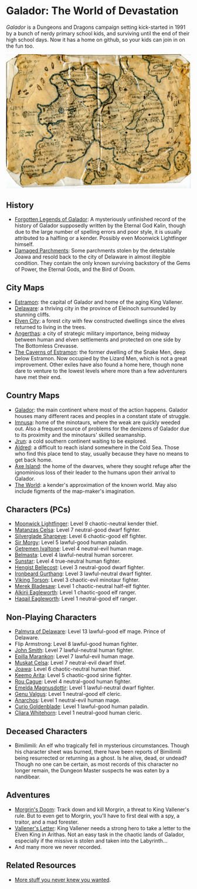 # Galador: The World of Devastation

*Galador* is a Dungeons and Dragons campaign setting kick-started in 1991 by a bunch of nerdy primary school kids, and surviving until the end of their high school days. Now it has a home on github, so your kids can join in on the fun too.

![Galador Map](maps/countries/galador.1991.jpg?raw=true)

## History

  * [Forgotten Legends of Galador](history/legends-of-galador.pdf?raw=true): A mysteriously unfinished record of the history of Galador supposedly written by the Eternal God Kalin, though due to the large number of spelling errors and poor style, it is usually attributed to a halfling or a kender. Possibly even Moonwick Lightfinger himself.
  * [Damaged Parchments](history/damaged-parchments.pdf?raw=true): Some parchments stolen by the detestable Joawa and resold back to the city of Delaware in almost illegible condition. They contain the only known surviving backstory of the Gems of Power, the Eternal Gods, and the Bird of Doom.

## City Maps

  * [Estramon](maps/cities/estramon.jpg?raw=true): the capital of Galador and home of the aging King Vallener.
  * [Delaware](maps/cities/delaware.jpg?raw=true): a thriving city in the province of Eleinoch surrounded by stunning cliffs.
  * [Elven City](maps/cities/elven-city.jpg?raw=true): a forest city with few constructed dwellings since the elves returned to living in the trees.
  * [Angerthas](maps/cities/angerthas.jpg?raw=true): a city of strategic military importance, being midway between human and elven settlements and protected on one side by The Bottomless Crevasse.
  * [The Caverns of Estramon](maps/cities/estramon-caverns.pdf?raw=true): the former dwelling of the Snake Men, deep below Estramon. Now occupied by the Lizard Men, which is not a great improvement. Other exiles have also found a home here, though none dare to venture to the lowest levels where more than a few adventurers have met their end.

## Country Maps

  * [Galador](maps/countries/galador.1995.jpg?raw=true): the main continent where most of the action happens. Galador houses many different races and peoples in a constant state of struggle.
  * [Imnusa](maps/countries/imnusa.jpg?raw=true): home of the minotaurs, where the weak are quickly weeded out. Also a frequent source of problems for the denizens of Galador due to its proximity and the minotaurs' skilled seamanship.
  * [Jrun](maps/countries/jrun.jpg?raw=true): a cold southern continent waiting to be explored.
  * [Aldred](maps/countries/aldred.jpg?raw=true): a difficult to reach island somewhere in the Cold Sea. Those who find this place tend to stay, usually because they have no means to get back home.
  * [Axe Island](maps/countries/axe-island.jpg?raw=true): the home of the dwarves, where they sought refuge after the ignominious loss of their leader to the humans upon their arrival to Galador.
  * [The World](maps/countries/world.jpg?raw=true): a kender's approximation of the known world. May also include figments of the map-maker's imagination.

## Characters (PCs)

  * [Moonwick Lightfinger](characters/moonwick-lightfinger.pdf?raw=true): Level 9 chaotic-neutral kender thief.
  * [Matanzas Celsa](characters/matanzas-celsa.pdf?raw=true): Level 7 neutral-good dwarf fighter.
  * [Silverglade Sharpeye](characters/silverglade-sharpeye.pdf?raw=true): Level 6 chaotic-good elf fighter.
  * [Sir Morgy](characters/sir-morgy.pdf?raw=true): Level 5 lawful-good human paladin.
  * [Getremen Ivaltone](characters/getremen-ivaltone.pdf?raw=true): Level 4 neutral-evil human mage.
  * [Belmasta](characters/belmasta.pdf?raw=true): Level 4 lawful-neutral human sorcerer.
  * [Sunstar](characters/sunstar.pdf?raw=true): Level 4 true-neutral human fighter.
  * [Hengist Bellecost](characters/hengist-bellecost.pdf?raw=true): Level 3 neutral-good dwarf fighter.
  * [Ironbeard Gurthang](characters/ironbeard-gurthang.pdf?raw=true): Level 3 lawful-neutral dwarf fighter.
  * [Viking Torson](characters/viking-torson.pdf?raw=true): Level 3 chaotic-evil minotaur fighter.
  * [Merek Bladesaw](characters/merek-bladesaw.pdf?raw=true): Level 1 chaotic-neutral half-elf fighter.
  * [Alkirii Eagleworth](characters/alkirii-eagleworth.pdf?raw=true): Level 1 chaotic-good elf ranger.
  * [Haqail Eagleworth](characters/haqail-eagleworth.pdf?raw=true): Level 1 neutral-good elf ranger.

## Non-Playing Characters

  * [Palmyra of Delaware](characters/palmyra-of-delaware.pdf?raw=true): Level 13 lawful-good elf mage. Prince of Delaware.
  * Flip Armstrong: Level 8 lawful-good human fighter.
  * [John Smith](characters/john-smith.pdf?raw=true): Level 7 lawful-neutral human fighter.
  * [Epilla Marankon](characters/epilla-marankon.pdf?raw=true): Level 7 lawful-evil human mage.
  * [Muskat Celsa](characters/muskat-celsa.pdf?raw=true): Level 7 neutral-evil dwarf thief.
  * [Joawa](characters/joawa.pdf?raw=true): Level 6 chaotic-neutral human thief.
  * [Keemo Arita](characters/keemo-arita.pdf?raw=true): Level 5 chaotic-good sirine fighter.
  * [Rou Cague](characters/rou-cague.pdf?raw=true): Level 4 neutral-good human fighter.
  * [Emelda Magnusdottir](characters/emelda-magnusdottir.pdf?raw=true): Level 1 lawful-neutral dwarf fighter.
  * [Genu Valgus](characters/genu-valgus.pdf?raw=true): Level 1 neutral-good elf cleric.
  * [Anarchos](characters/anarchos.pdf?raw=true): Level 1 neutral-evil human mage.
  * [Curio Goldenblade](characters/curio-goldenblade.pdf?raw=true): Level 1 lawful-good human paladin.
  * [Cliara Whitehorn](characters/cliara-whitehorn.pdf?raw=true): Level 1 neutral-good human cleric.

## Deceased Characters

  * Bimilimili: An elf who tragically fell in mysterious circumstances. Though his character sheet was burned, there have been reports of Bimilimili being resurrected or returning as a ghost. Is he alive, dead, or undead? Though no one can be certain, as most records of this character no longer remain, the Dungeon Master suspects he was eaten by a nandibear.

## Adventures

  * [Morgrin's Doom](adventures/morgrins-doom.pdf?raw=true): Track down and kill Morgrin, a threat to King Vallener's rule. But to even get to Morgrin, you'll have to first deal with a spy, a traitor, and a mad forester.
  * [Vallener's Letter](adventures/valleners-letter.pdf?raw=true): King Vallener needs a strong hero to take a letter to the Elven King in Arithas. Not an easy task in the chaotic lands of Galador, especially if the missive is stolen and taken into the Labyrinth...
  * And many more we never recorded.

## Related Resources

  * [More stuff you never knew you wanted](https://rogerkeays.com).

